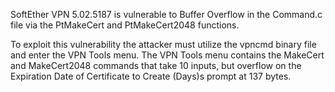 SoftEther VPN 5.02.5187 is vulnerable to Buffer Overflow in the Command.c file via the PtMakeCert and PtMakeCert2048 functions.

To exploit this vulnerability the attacker must utilize the vpncmd binary file and enter the VPN Tools menu. The VPN Tools menu contains the MakeCert and MakeCert2048 commands that take 10 inputs, but overflow on the Expiration Date of Certificate to Create (Days)s prompt at 137 bytes.
